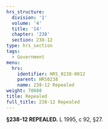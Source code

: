 ```yaml
---
hrs_structure:
  division: '1'
  volume: '4'
  title: '14'
  chapter: '238'
  section: 238-12
type: hrs_section
tags:
  - Government
menu:
  hrs:
    identifier: HRS_0238-0012
    parent: HRS0238
    name: 238-12 Repealed
weight: 70080
title: Repealed
full_title: 238-12 Repealed
---
```

**§238-12 REPEALED.** L 1995, c 92, §27.